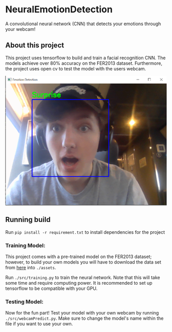 # NeuralEmotionDetection

A convolutional neural network (CNN) that detects your emotions through your webcam!

## About this project

This project uses tensorflow to build and train a facial recognition CNN. The models achieve over 80% accuracy on the FER2013 dataset. Furthermore, the project uses open cv to test the model with the users webcam.

![Example image of webcam viwer detecting emotion](./assets/HoldenSurprised.png "Holden Looking Suprised!")

## Running build

Run `pip install -r requirement.txt` to install dependencies for the project

### Training Model:

This project comes with a pre-trained model on the FER2013 dataset; however, to build your own models you will have to download the data set from [here](https://www.kaggle.com/datasets/deadskull7/fer2013) into `./assets`.

Run `./src/training.py` to train the neural network. Note that this will take some time and require computing power. It is recommended to set up tensorflow to be compatible with your GPU.

### Testing Model:

Now for the fun part! Test your model with your own webcam by running `./src/webcamPredict.py`. Make sure to change the model's name within the file if you want to use your own.
